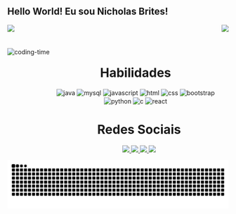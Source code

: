 ## Hello World! Eu sou Nicholas Brites!

<div>
  
  <img  height="180em" src="https://github-readme-stats.vercel.app/api?username=nicholasbrites&show_icons=true&theme=holi&include_all_commits=true&count_private=true"/>
  <img align="right" height="180em" src="https://github-readme-stats.vercel.app/api/top-langs/?username=nicholasbrites&layout=compact&langs_count=16&theme=holi"/>
</div>
<br>

<div  align="center"> 
  <div style="display: inline_block"><br>
    <img align="left" height="250" alt="coding-time" src="https://i.giphy.com/qgQUggAC3Pfv687qPC.webp">
    <h1 align="center">Habilidades</h1>
    <img align="center" height="30" width="40" alt="java"  src="https://cdn.jsdelivr.net/gh/devicons/devicon@latest/icons/java/java-original.svg">
    <img align="center" height="30" width="40" alt="mysql"  src="https://cdn.jsdelivr.net/gh/devicons/devicon@latest/icons/mysql/mysql-original.svg">
    <img align="center" height="30" width="40" alt="javascript"  src="https://cdn.jsdelivr.net/gh/devicons/devicon@latest/icons/javascript/javascript-original.svg">
    <img align="center" height="30" width="40" alt="html" src="https://cdn.jsdelivr.net/gh/devicons/devicon@latest/icons/html5/html5-original.svg">
    <img align="center" height="30" width="40" alt="css" src="https://cdn.jsdelivr.net/gh/devicons/devicon@latest/icons/css3/css3-original.svg">
    <img align="center" height="30" width="40" alt="bootstrap" src="https://cdn.jsdelivr.net/gh/devicons/devicon@latest/icons/bootstrap/bootstrap-original.svg">
    <img align="center" height="30" width="40" alt="python"  src="https://cdn.jsdelivr.net/gh/devicons/devicon@latest/icons/python/python-original.svg">
    <img align="center" height="30" width="40" alt="c" src="https://cdn.jsdelivr.net/gh/devicons/devicon@latest/icons/c/c-original.svg">
    <img align="center" height="30" width="40" alt="react" src="https://cdn.jsdelivr.net/gh/devicons/devicon@latest/icons/react/react-original.svg">
   </div>
    
  
  <h1 align="center">Redes Sociais</h1>
    <a href = "mailto: nickbrites1@gmail.com">
      <img width="35" src="https://cdn-icons-png.flaticon.com/512/281/281769.png">
    </a>
    <a href = "https://www.linkedin.com/in/nicholas-brites-73b92121a/">
      <img width="35" src="https://upload.wikimedia.org/wikipedia/commons/c/ca/LinkedIn_logo_initials.png">
    </a>
    <a href = "https://www.instagram.com/nicholasbrites/">
      <img width="35" src="https://upload.wikimedia.org/wikipedia/commons/thumb/a/a5/Instagram_icon.png/768px-Instagram_icon.png">
    </a>
    <a href = "https://wa.me/5515991580064">
      <img width="35" src="https://logopng.com.br/logos/whatsapp-33.png">
    </a>
</div>

![snake gif](https://github.com/nicholasbrites/nicholasbrites/blob/main/.github/workflows/snake.svg)
